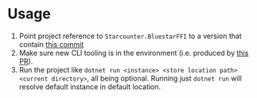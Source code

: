 # Usage
1. Point project reference to `Starcounter.BluestarFFI` to a version that contain [this commit](https://github.com/Starcounter/Starcounter.BluestarFFI/commit/00746026845de44907783554f9fd9d58caff3332) 
2. Make sure new CLI tooling is in the environment (i.e. produced by [this PR](https://github.com/Starcounter/level0/pull/1441)).
3. Run the project like `dotnet run <instance> <store location path> <current directory>`, all being optional. Running just `dotnet run` will resolve default instance in default location.
